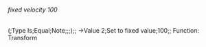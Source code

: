 ###### fixed velocity 100
(;Type Is;Equal;Note;;;);;
->Value 2;Set to fixed value;100;;
Function: Transform
